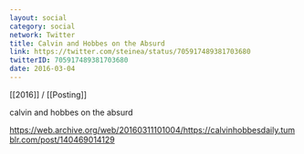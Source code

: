 ```yaml
---
layout: social
category: social
network: Twitter
title: Calvin and Hobbes on the Absurd
link: https://twitter.com/steinea/status/705917489381703680
twitterID: 705917489381703680
date: 2016-03-04
---
```


[[2016]] / [[Posting]]

calvin and hobbes on the absurd

<https://web.archive.org/web/20160311101004/https://calvinhobbesdaily.tumblr.com/post/140469014129>
